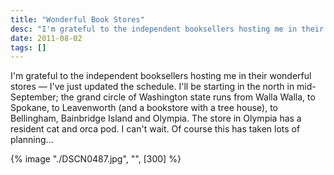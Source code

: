 ```yaml
---
title: "Wonderful Book Stores"
desc: "I'm grateful to the independent booksellers hosting me in their wonderful stores — I've just updated the schedule. I'll be starting in the north in mid-September;"
date: 2011-08-02
tags: []
---
```

I'm grateful to the independent booksellers hosting me in their wonderful stores — I've just updated the schedule. I'll be starting in the north in mid-September; the grand circle of Washington state runs from Walla Walla, to Spokane, to Leavenworth (and a bookstore with a tree house), to Bellingham, Bainbridge Island and Olympia. The store in Olympia has a resident cat and orca pod. I can't wait. Of course this has taken lots of planning...

<div class="flex justify-center">
  {% image "./DSCN0487.jpg", "", [300] %}
</div>
